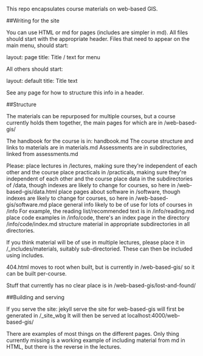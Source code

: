 This repo encapsulates course materials on web-based GIS.

##Writing for the site

You can use HTML or md for pages (includes are simpler in md).
All files should start with the appropriate header. Files that need to appear on the main menu, should start:

layout: page
title: Title / text for menu

All others should start:

layout: default
title: Title text

See any page for how to structure this info in a header.

##Structure

The materials can be repurposed for multiple courses, but a course currently holds them together, the main pages for which are in /web-based-gis/

The handbook for the course is in: handbook.md
The course structure and links to materials are in materials.md
Assessments are in subdirectories, linked from assessments.md

Please:
place lectures in /lectures, making sure they're independent of each other and the course
place practicals in /practicals, making sure they're independent of each other and the course
place data in the subdirectories of /data, though indexes are likely to change for courses, so here in /web-based-gis/data.html
place pages about software in /software, though indexes are likely to change for courses, so here in /web-based-gis/software.md
place general info likely to be of use for lots of courses in /info
For example, the reading list/recommended text is in /info/reading.md
place code examples in /info/code, there's an index page in the directory /info/code/index.md
structure material in appropriate subdirectories in all directories.

If you think material will be of use in multiple lectures, please place it in /_includes/materials, suitably sub-directoried.
These can then be included using includes.

404.html moves to root when built, but is currently in /web-based-gis/ so it can be built per-course.

Stuff that currently has no clear place is in /web-based-gis/lost-and-found/

##Building and serving

If you serve the site:
jekyll serve
the site for web-based-gis will first be generated in /_site_wbg
It will then be served at localhost:4000/web-based-gis/

There are examples of most things on the different pages. Only thing currently missing is a working example of including material from md in HTML, but there is the reverse in the lectures.